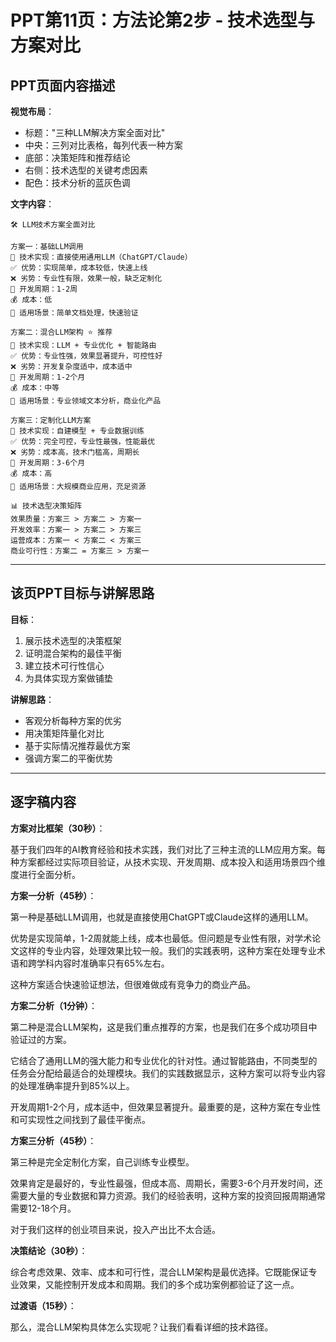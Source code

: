# PPT第11页：方法论第2步 - 技术选型与方案对比

## PPT页面内容描述

**视觉布局**：
- 标题："三种LLM解决方案全面对比"
- 中央：三列对比表格，每列代表一种方案
- 底部：决策矩阵和推荐结论
- 右侧：技术选型的关键考虑因素
- 配色：技术分析的蓝灰色调

**文字内容**：
```
🛠️ LLM技术方案全面对比

方案一：基础LLM调用
🔧 技术实现：直接使用通用LLM（ChatGPT/Claude）
✅ 优势：实现简单，成本较低，快速上线
❌ 劣势：专业性有限，效果一般，缺乏定制化
📅 开发周期：1-2周
💰 成本：低
🎯 适用场景：简单文档处理，快速验证

方案二：混合LLM架构 ⭐️ 推荐
🔧 技术实现：LLM + 专业优化 + 智能路由
✅ 优势：专业性强，效果显著提升，可控性好
❌ 劣势：开发复杂度适中，成本适中
📅 开发周期：1-2个月  
💰 成本：中等
🎯 适用场景：专业领域文本分析，商业化产品

方案三：定制化LLM方案
🔧 技术实现：自建模型 + 专业数据训练
✅ 优势：完全可控，专业性最强，性能最优
❌ 劣势：成本高，技术门槛高，周期长
📅 开发周期：3-6个月
💰 成本：高
🎯 适用场景：大规模商业应用，充足资源

📊 技术选型决策矩阵
效果质量：方案三 > 方案二 > 方案一
开发效率：方案一 > 方案二 > 方案三  
运营成本：方案一 < 方案二 < 方案三
商业可行性：方案二 = 方案三 > 方案一
```

---

## 该页PPT目标与讲解思路

**目标**：
1. 展示技术选型的决策框架
2. 证明混合架构的最佳平衡
3. 建立技术可行性信心
4. 为具体实现方案做铺垫

**讲解思路**：
- 客观分析每种方案的优劣
- 用决策矩阵量化对比
- 基于实际情况推荐最优方案
- 强调方案二的平衡优势

---

## 逐字稿内容

**方案对比框架（30秒）**：

基于我们四年的AI教育经验和技术实践，我们对比了三种主流的LLM应用方案。每种方案都经过实际项目验证，从技术实现、开发周期、成本投入和适用场景四个维度进行全面分析。

**方案一分析（45秒）**：

第一种是基础LLM调用，也就是直接使用ChatGPT或Claude这样的通用LLM。

优势是实现简单，1-2周就能上线，成本也最低。但问题是专业性有限，对学术论文这样的专业内容，处理效果比较一般。我们的实践表明，这种方案在处理专业术语和跨学科内容时准确率只有65%左右。

这种方案适合快速验证想法，但很难做成有竞争力的商业产品。

**方案二分析（1分钟）**：

第二种是混合LLM架构，这是我们重点推荐的方案，也是我们在多个成功项目中验证过的方案。

它结合了通用LLM的强大能力和专业优化的针对性。通过智能路由，不同类型的任务会分配给最适合的处理模块。我们的实践数据显示，这种方案可以将专业内容的处理准确率提升到85%以上。

开发周期1-2个月，成本适中，但效果显著提升。最重要的是，这种方案在专业性和可实现性之间找到了最佳平衡点。

**方案三分析（45秒）**：

第三种是完全定制化方案，自己训练专业模型。

效果肯定是最好的，专业性最强，但成本高、周期长，需要3-6个月开发时间，还需要大量的专业数据和算力资源。我们的经验表明，这种方案的投资回报周期通常需要12-18个月。

对于我们这样的创业项目来说，投入产出比不太合适。

**决策结论（30秒）**：

综合考虑效果、效率、成本和可行性，混合LLM架构是最优选择。它既能保证专业效果，又能控制开发成本和周期。我们的多个成功案例都验证了这一点。

**过渡语（15秒）**：

那么，混合LLM架构具体怎么实现呢？让我们看看详细的技术路径。 